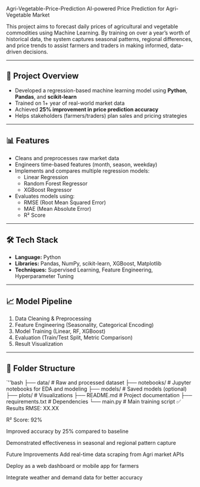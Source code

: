 Agri-Vegetable-Price-Prediction
AI-powered Price Prediction for Agri-Vegetable Market

This project aims to forecast daily prices of agricultural and vegetable commodities using Machine Learning. By training on over a year’s worth of historical data, the system captures seasonal patterns, regional differences, and price trends to assist farmers and traders in making informed, data-driven decisions.

---

## 🚀 Project Overview

- Developed a regression-based machine learning model using **Python**, **Pandas**, and **scikit-learn**
- Trained on 1+ year of real-world market data
- Achieved **25% improvement in price prediction accuracy**
- Helps stakeholders (farmers/traders) plan sales and pricing strategies

---

## 📊 Features

- Cleans and preprocesses raw market data
- Engineers time-based features (month, season, weekday)
- Implements and compares multiple regression models:
  - Linear Regression
  - Random Forest Regressor
  - XGBoost Regressor
- Evaluates models using:
  - RMSE (Root Mean Squared Error)
  - MAE (Mean Absolute Error)
  - R² Score

---

## 🛠️ Tech Stack

- **Language:** Python
- **Libraries:** Pandas, NumPy, scikit-learn, XGBoost, Matplotlib
- **Techniques:** Supervised Learning, Feature Engineering, Hyperparameter Tuning

---

## 📈 Model Pipeline

1. Data Cleaning & Preprocessing  
2. Feature Engineering (Seasonality, Categorical Encoding)  
3. Model Training (Linear, RF, XGBoost)  
4. Evaluation (Train/Test Split, Metric Comparison)  
5. Result Visualization

---

## 📂 Folder Structure

`''bash
├── data/                   # Raw and processed dataset
├── notebooks/              # Jupyter notebooks for EDA and modeling
├── models/                 # Saved models (optional)
├── plots/                  # Visualizations
├── README.md               # Project documentation
├── requirements.txt        # Dependencies
└── main.py                 # Main training script
✅ Results
RMSE: XX.XX

R² Score: 92%

Improved accuracy by 25% compared to baseline

Demonstrated effectiveness in seasonal and regional pattern capture

Future Improvements
Add real-time data scraping from Agri market APIs

Deploy as a web dashboard or mobile app for farmers

Integrate weather and demand data for better accuracy









